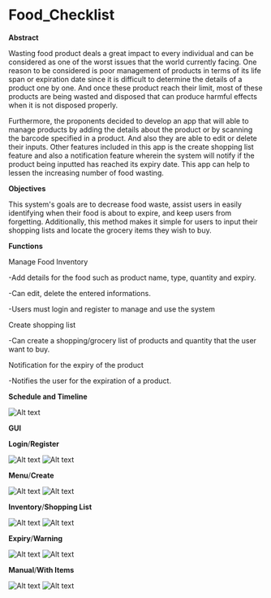 # Food_Checklist

**Abstract**

Wasting food product deals a great impact to every individual and can be considered as one of the worst issues that the world currently facing. One reason to be considered is poor management of products in terms of its life span or expiration date since it is difficult to determine the details of a product one by one. And once these product reach their limit, most of these products are being wasted and disposed that can produce harmful effects when it is not disposed properly.

Furthermore, the proponents decided to develop an app that will able to manage products by adding the details about the product or by scanning the barcode specified in a product. And also they are able to edit or delete their inputs. Other features included in this app is the create  shopping list feature and also a notification feature wherein the system will notify if the product being inputted has reached its expiry date. This app can help to lessen the increasing number of food wasting.  
     
**Objectives**

This system's goals are to decrease food waste, assist users in easily identifying when their food is about to expire, and keep users from forgetting. Additionally, this method makes it simple for users to input their shopping lists and locate the grocery items they wish to buy.

     
**Functions**

Manage Food Inventory

-Add details for the food such as product name, type,  quantity and expiry.

-Can edit, delete the entered informations.

-Users must login and register to manage and use the system
    
 Create shopping list
 
-Can create a shopping/grocery list of products and quantity  that the user want to buy.
    
 Notification for the expiry of the product
 
 -Notifies the user for the expiration of a product.
      
 **Schedule and Timeline**
 
![Alt text](/Images/Abstract.png "Optional title")

**GUI**

**Login**/**Register**

![Alt text](/Images/gui/Loginv1.png "Optional title")                                  ![Alt text](/Images/gui/Registerv1.png "Optional title")   

**Menu**/**Create**

![Alt text](/Images/gui/profilev1.png "Optional title")                                  ![Alt text](/Images/gui/create.png "Optional title")  

**Inventory**/**Shopping List**

![Alt text](/Images/gui/Stock.png "Optional title")                                  ![Alt text](/Images/gui/shopping.png "Optional title")  

**Expiry**/**Warning**

![Alt text](/Images/gui/Expired.png "Optional title")                                  ![Alt text](/Images/gui/warning.png "Optional title")  

**Manual**/**With Items**

![Alt text](/Images/gui/manual.png "Optional title")                                  ![Alt text](/Images/gui/items.png "Optional title")  


